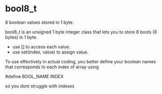 # bool8_t
8 boolean values stored in 1 byte.

bool8_t is an unsigned 1 byte integer
class that lets you to store 8 bools
(8 bytes) in 1 byte.

- use [] to access each value.
- use set(index, value) to assign value.
    
To use effectively in actual coding,
you better define your boolean names that
corresponds to each index of array using

#define BOOL_NAME INDEX
    
so you dont struggle with indexes
